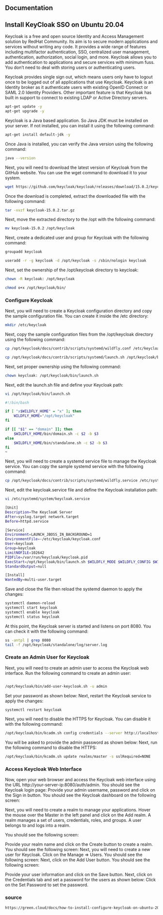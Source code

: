 
## Documentation

## Install KeyCloak SSO on Ubuntu 20.04
Keycloak is a free and open source Identity and Access Management solution by RedHat Community. Its aim is to secure modern applications and services without writing any code. It provides a wide range of features including multifactor authentication, SSO, centralized user management, authentication, authorization, social login, and more. Keycloak allows you to add authentication to applications and secure services with minimum fuss. You don’t need to deal with storing users or authenticating users.

Keycloak provides single sign out, which means users only have to logout once to be logged out of all applications that use Keycloak. Keycloak is an Identity broker as it authenticate users with existing OpenID Connect or SAML 2.0 Identity Providers. Other important feature is that Keycloak has built in support to connect to existing LDAP or Active Directory servers.


``` bash
apt-get update -y
apt-get upgrade -y
```
Keycloak is a Java based application. So Java JDK must be installed on your server. If not installed, you can install it using the following command:

``` bash
apt-get install default-jdk -y
```
Once Java is installed, you can verify the Java version using the following command:

``` bash
java --version
```
Next, you will need to download the latest version of Keycloak from the GitHub website. You can use the wget command to download it to your system.

``` bash
wget https://github.com/keycloak/keycloak/releases/download/15.0.2/keycloak-15.0.2.tar.gz
```

Once the download is completed, extract the downloaded file with the following command:

```bash
tar -xvzf keycloak-15.0.2.tar.gz
```
Next, move the extracted directory to the /opt with the following command:

```bash
mv keycloak-15.0.2 /opt/keycloak
```
Next, create a dedicated user and group for Keycloak with the following command:

```bash
groupadd keycloak

useradd -r -g keycloak -d /opt/keycloak -s /sbin/nologin keycloak
```
Next, set the ownership of the /opt/keycloak directory to keycloak:

```bash
chown -R keycloak: /opt/keycloak

chmod o+x /opt/keycloak/bin/
```
### Configure Keycloak

Next, you will need to create a Keycloak configuration directory and copy the sample configuration file. You can create it inside the /etc directory:

```bash
mkdir /etc/keycloak
```
Next, copy the sample configuration files from the /opt/keycloak directory using the following command:

```bash
cp /opt/keycloak/docs/contrib/scripts/systemd/wildfly.conf /etc/keycloak/keycloak.conf 

cp /opt/keycloak/docs/contrib/scripts/systemd/launch.sh /opt/keycloak/bin/
```
Next, set proper ownership using the following command:
```bash
chown keycloak: /opt/keycloak/bin/launch.sh
```
Next, edit the launch.sh file and define your Keycloak path:

```bash
vi /opt/keycloak/bin/launch.sh
```
```bash
#!/bin/bash

if [ "x$WILDFLY_HOME" = "x" ]; then
    WILDFLY_HOME="/opt/keycloak"
fi

if [[ "$1" == "domain" ]]; then
    $WILDFLY_HOME/bin/domain.sh -c $2 -b $3
else
    $WILDFLY_HOME/bin/standalone.sh -c $2 -b $3
fi
~
```
Next, you will need to create a systemd service file to manage the Keycloak service. You can copy the sample systemd service with the following command:
```bash
cp /opt/keycloak/docs/contrib/scripts/systemd/wildfly.service /etc/systemd/system/keycloak.service
```
Next, edit the keycloak.service file and define the Keycloak installation path:
```bash
vi /etc/systemd/system/keycloak.service
```
```bash
[Unit]
Description=The KeycloaK Server
After=syslog.target network.target
Before=httpd.service

[Service]
Environment=LAUNCH_JBOSS_IN_BACKGROUND=1
EnvironmentFile=-/etc/keycloak/keycloak.conf
User=keycloak
Group=keycloak
LimitNOFILE=102642
PIDFile=/var/run/keycloak/keycloak.pid
ExecStart=/opt/keycloak/bin/launch.sh $WILDFLY_MODE $WILDFLY_CONFIG $WILDFLY_BIND
StandardOutput=null

[Install]
WantedBy=multi-user.target
```
Save and close the file then reload the systemd daemon to apply the changes:

```bash
systemctl daemon-reload
systemctl start keycloak
systemctl enable keycloak
systemctl status keycloak
```
At this point, the Keycloak server is started and listens on port 8080. You can check it with the following command:
```bash
ss -antpl | grep 8080
tail -f /opt/keycloak/standalone/log/server.log
```
### Create an Admin User for Keycloak
Next, you will need to create an admin user to access the Keycloak web interface. Run the following command to create an admin user:
```bash

/opt/keycloak/bin/add-user-keycloak.sh -u admin
```
Set your password as shown below:
Next, restart the Keycloak service to apply the changes:
```bash
systemctl restart keycloak
```
Next, you will need to disable the HTTPS for Keycloak. You can disable it with the following command:
```bash
/opt/keycloak/bin/kcadm.sh config credentials --server http://localhost:8080/auth --realm master --user admin
```
You will be asked to provide the admin password as shown below:
Next, run the following command to disable the HTTPS:
```bash
/opt/keycloak/bin/kcadm.sh update realms/master -s sslRequired=NONE
```
### Access Keycloak Web Interface
Now, open your web browser and access the Keycloak web interface using the URL http://your-server-ip:8080/auth/admin. You should see the Keycloak login page:
Provide your admin username, password and click on the Sign in button. You should see the Keycloak dashboard on the following screen:

Next, you will need to create a realm to manage your applications. Hover the mouse over the Master in the left panel and click on the Add realm. A realm manages a set of users, credentials, roles, and groups. A user belongs to and logs into a realm.

You should see the following screen:

Provide your realm name and click on the Create button to create a realm. You should see the following screen:
Next, you will need to create a new user for Keycloak. Click on the Manage => Users. You should see the following screen:
Next, click on the Add User button. You should see the following screen:

Provide your user information and click on the Save button. Next, click on the Credentials tab and set a password for the users as shown below:
Click on the Set Password to set the password.


### source
```bash
https://green.cloud/docs/how-to-install-configure-keycloak-on-ubuntu-20-04/#:~:text=Install%20KeyCloak%20SSO%20on%20Ubuntu%2020.04&text=You%20should%20see%20the%20Java,download%20it%20to%20your%20system.
```
